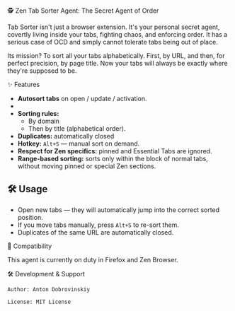 🕵️ Zen Tab Sorter Agent: The Secret Agent of Order

Tab Sorter isn't just a browser extension. It's your personal secret agent, covertly living inside your tabs, fighting chaos, and enforcing order. It has a serious case of OCD and simply cannot tolerate tabs being out of place.

Its mission? To sort all your tabs alphabetically. First, by URL, and then, for perfect precision, by page title. Now your tabs will always be exactly where they're supposed to be.

✨ Features

* **Autosort tabs** on open / update / activation.
* 
* **Sorting rules:**
  * By domain
  * Then by title (alphabetical order).
* **Duplicates:** automatically closed
* **Hotkey:** `Alt+S` — manual sort on demand.
* **Respect for Zen specifics:** pinned and Essential Tabs are ignored.
* **Range-based sorting:** sorts only within the block of normal tabs, without moving pinned or special Zen sections.

## 🛠 Usage

* Open new tabs — they will automatically jump into the correct sorted position.
* If you move tabs manually, press `Alt+S` to re-sort them.
* Duplicates of the same URL are automatically closed.

🤝 Compatibility

This agent is currently on duty in Firefox and Zen Browser.

🛠️ Development & Support

    Author: Anton Dobrovinskiy

    License: MIT License